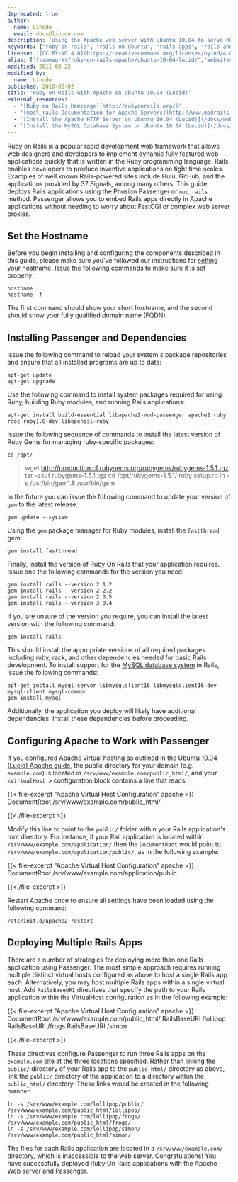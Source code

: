 ```yaml
---
deprecated: true
author:
  name: Linode
  email: docs@linode.com
description: 'Using the Apache web server with Ubuntu 10.04 to serve Ruby on Rails applications.'
keywords: ["ruby on rails", "rails on ubuntu", "rails apps", "rails and apache"]
license: '[CC BY-ND 4.0](https://creativecommons.org/licenses/by-nd/4.0)'
alias: ['frameworks/ruby-on-rails-apache/ubuntu-10-04-lucid/','websites/ror/ruby-on-rails-with-apache-on-ubuntu-10-04-lucid/']
modified: 2011-08-22
modified_by:
  name: Linode
published: 2010-08-02
title: 'Ruby on Rails with Apache on Ubuntu 10.04 (Lucid)'
external_resources:
  - '[Ruby on Rails Homepage](http://rubyonrails.org/)'
  - '[mod\_rails Documentation for Apache Servers](http://www.modrails.com/documentation/Users%20guide%20Apache.html)'
  - '[Install the Apache HTTP Server on Ubuntu 10.04 (Lucid)](/docs/web-servers/apache/installation/ubuntu-10.04-lucid)'
  - '[Install the MySQL Database System on Ubuntu 10.04 (Lucid)](/docs/databases/mysql/ubuntu-10.04-lucid)'
---
```


Ruby on Rails is a popular rapid development web framework that allows web designers and developers to implement dynamic fully featured web applications quickly that is written in the Ruby programming language. Rails enables developers to produce inventive applications on tight time scales. Examples of well known Rails-powered sites include Hulu, GitHub, and the applications provided by 37 Signals, among many others. This guide deploys Rails applications using the Phusion Passenger or `mod_rails` method. Passenger allows you to embed Rails apps directly in Apache applications without needing to worry about FastCGI or complex web server proxies.

## Set the Hostname

Before you begin installing and configuring the components described in this guide, please make sure you've followed our instructions for [setting your hostname](/docs/getting-started#sph_set-the-hostname). Issue the following commands to make sure it is set properly:

    hostname
    hostname -f

The first command should show your short hostname, and the second should show your fully qualified domain name (FQDN).

## Installing Passenger and Dependencies

Issue the following command to reload your system's package repositories and ensure that all installed programs are up to date:

    apt-get update
    apt-get upgrade

Use the following command to install system packages required for using Ruby, building Ruby modules, and running Rails applications:

    apt-get install build-essential libapache2-mod-passenger apache2 ruby rdoc ruby1.8-dev libopenssl-ruby

Issue the following sequence of commands to install the latest version of Ruby Gems for managing ruby-specific packages:

    cd /opt/

> wget <http://production.cf.rubygems.org/rubygems/rubygems-1.5.1.tgz> tar -zxvf rubygems-1.5.1.tgz cd /opt/rubygems-1.5.1/ ruby setup.rb ln -s /usr/bin/gem1.8 /usr/bin/gem

In the future you can issue the following command to update your version of `gem` to the latest release:

    gem update --system

Using the `gem` package manager for Ruby modules, install the `fastthread` gem:

    gem install fastthread

Finally, install the version of Ruby On Rails that your application requires. Issue one the following commands for the version you need:

    gem install rails --version 2.1.2
    gem install rails --version 2.2.2
    gem install rails --version 2.3.5
    gem install rails --version 3.0.4

If you are unsure of the version you require, you can install the latest version with the following command:

    gem install rails

This should install the appropriate versions of all required packages including ruby, rack, and other dependencies needed for basic Rails development. To install support for the [MySQL database system](/docs/databases/mysql/ubuntu-10.04-lucid) in Rails, issue the following commands:

    apt-get install mysql-server libmysqlclient16 libmysqlclient16-dev mysql-client mysql-common
    gem install mysql

Additionally, the application you deploy will likely have additional dependencies. Install these dependencies before proceeding.

## Configuring Apache to Work with Passenger

If you configured Apache virtual hosting as outlined in the [Ubuntu 10.04 (Lucid) Apache guide](/docs/web-servers/apache/installation/ubuntu-10.04-lucid), the public directory for your domain (e.g. `example.com`) is located in `/srv/www/example.com/public_html/`, and your `<VirtualHost >` configuration block contains a line that reads:

{{< file-excerpt "Apache Virtual Host Configuration" apache >}}
DocumentRoot /srv/www/example.com/public_html/

{{< /file-excerpt >}}


Modify this line to point to the `public/` folder within your Rails application's root directory. For instance, if your Rail application is located within `/srv/www/example.com/application/` then the `DocumentRoot` would point to `/srv/www/example.com/application/public/`, as in the following example:

{{< file-excerpt "Apache Virtual Host Configuration" apache >}}
DocumentRoot /srv/www/example.com/application/public

{{< /file-excerpt >}}


Restart Apache once to ensure all settings have been loaded using the following command:

    /etc/init.d/apache2 restart

## Deploying Multiple Rails Apps

There are a number of strategies for deploying more than one Rails application using Passenger. The most simple approach requires running multiple distinct virtual hosts configured as above to host a single Rails app each. Alternatively, you may host multiple Rails apps within a single virtual host. Add `RailsBaseURI` directives that specify the path to your Rails application within the VirtualHost configuration as in the following example:

{{< file-excerpt "Apache Virtual Host Configuration" apache >}}
DocumentRoot /srv/www/example.com/public_html/
RailsBaseURI /lollipop
RailsBaseURI /frogs
RailsBaseURI /simon

{{< /file-excerpt >}}


These directives configure Passenger to run three Rails apps on the `example.com` site at the three locations specified. Rather than linking the `public/` directory of your Rails app to the `public_html/` directory as above, link the `public/` directory of the application to a directory within the `public_html/` directory. These links would be created in the following manner:

    ln -s /srv/www/example.com/lollipop/public/ /srv/www/example.com/public_html/lollipop/
    ln -s /srv/www/example.com/lollipop/frogs/ /srv/www/example.com/public_html/frogs/
    ln -s /srv/www/example.com/lollipop/simon/ /srv/www/example.com/public_html/simon/

The files for each Rails application are located in a `/srv/www/example.com/` directory, which is inaccessible to the web server. Congratulations! You have successfully deployed Ruby On Rails applications with the Apache Web server and Passenger.